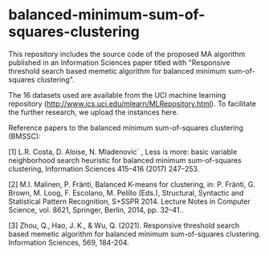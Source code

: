 # balanced-minimum-sum-of-squares-clustering
This repository includes the source code of the proposed MA algorithm published in an Information Sciences paper titled with "Responsive threshold search based memetic algorithm for balanced minimum sum-of-squares clustering".

The 16 datasets used are available from the UCI machine learning repository (http://www.ics.uci.edu/mlearn/MLRepository.html). To facilitate the further research, we upload the instances here.

Reference papers to the balanced minimum sum-of-squares clustering (BMSSC):

[1] L.R. Costa, D. Aloise, N. Mladenovic´ , Less is more: basic variable neighborhood search heuristic for balanced minimum sum-of-squares clustering, Information Sciences 415–416 (2017) 247–253.

[2] M.I. Malinen, P. Fränti, Balanced K-means for clustering, in: P. Fränti, G. Brown, M. Loog, F. Escolano, M. Pelillo (Eds.), Structural, Syntactic and Statistical Pattern Recognition, S+SSPR 2014. Lecture Notes in Computer Science, vol. 8621, Springer, Berlin, 2014, pp. 32–41..

[3] Zhou, Q., Hao, J. K., & Wu, Q. (2021). Responsive threshold search based memetic algorithm for balanced minimum sum-of-squares clustering. Information Sciences, 569, 184-204.
